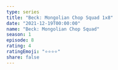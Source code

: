 ```yaml
--- 
type: series 
title: "Beck: Mongolian Chop Squad 1x8" 
date: "2021-12-19T00:00:00" 
name: "Beck: Mongolian Chop Squad" 
season: 1 
episode: 8 
rating: 4 
ratingEmoji: "⭐️⭐️⭐️⭐️" 
share: false 
---
```

